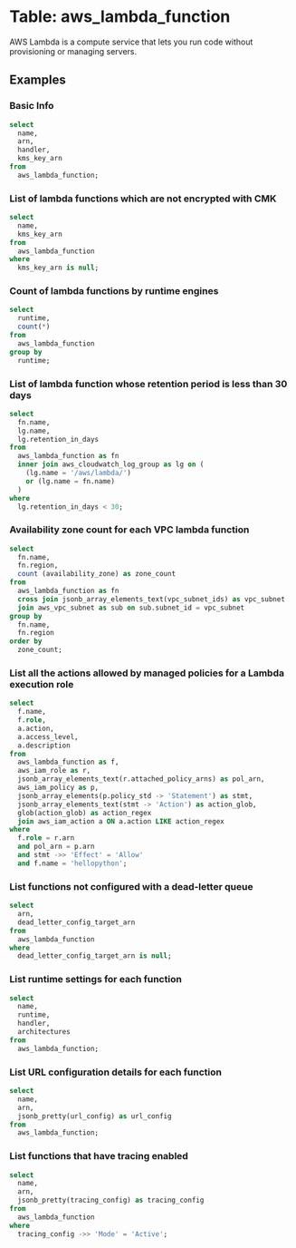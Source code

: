 # Table: aws_lambda_function

AWS Lambda is a compute service that lets you run code without provisioning or managing servers.

## Examples

### Basic Info

```sql
select
  name,
  arn,
  handler,
  kms_key_arn
from
  aws_lambda_function;
```

### List of lambda functions which are not encrypted with CMK

```sql
select
  name,
  kms_key_arn
from
  aws_lambda_function
where
  kms_key_arn is null;
```

### Count of lambda functions by runtime engines

```sql
select
  runtime,
  count(*)
from
  aws_lambda_function
group by
  runtime;
```

### List of lambda function whose retention period is less than 30 days

```sql
select
  fn.name,
  lg.name,
  lg.retention_in_days
from
  aws_lambda_function as fn
  inner join aws_cloudwatch_log_group as lg on (
    (lg.name = '/aws/lambda/')
    or (lg.name = fn.name)
  )
where
  lg.retention_in_days < 30;
```

### Availability zone count for each VPC lambda function

```sql
select
  fn.name,
  fn.region,
  count (availability_zone) as zone_count
from
  aws_lambda_function as fn
  cross join jsonb_array_elements_text(vpc_subnet_ids) as vpc_subnet
  join aws_vpc_subnet as sub on sub.subnet_id = vpc_subnet
group by
  fn.name,
  fn.region
order by
  zone_count;
```

### List all the actions allowed by managed policies for a Lambda execution role

```sql
select
  f.name,
  f.role,
  a.action,
  a.access_level,
  a.description
from
  aws_lambda_function as f,
  aws_iam_role as r,
  jsonb_array_elements_text(r.attached_policy_arns) as pol_arn,
  aws_iam_policy as p,
  jsonb_array_elements(p.policy_std -> 'Statement') as stmt,
  jsonb_array_elements_text(stmt -> 'Action') as action_glob,
  glob(action_glob) as action_regex
  join aws_iam_action a ON a.action LIKE action_regex
where
  f.role = r.arn
  and pol_arn = p.arn
  and stmt ->> 'Effect' = 'Allow'
  and f.name = 'hellopython';
```

### List functions not configured with a dead-letter queue

```sql
select
  arn,
  dead_letter_config_target_arn
from
  aws_lambda_function
where
  dead_letter_config_target_arn is null;
```

### List runtime settings for each function

```sql
select
  name,
  runtime,
  handler,
  architectures
from
  aws_lambda_function;
```

### List URL configuration details for each function

```sql
select
  name,
  arn,
  jsonb_pretty(url_config) as url_config
from
  aws_lambda_function;
```

### List functions that have tracing enabled

```sql
select
  name,
  arn,
  jsonb_pretty(tracing_config) as tracing_config
from
  aws_lambda_function
where
  tracing_config ->> 'Mode' = 'Active';
```
